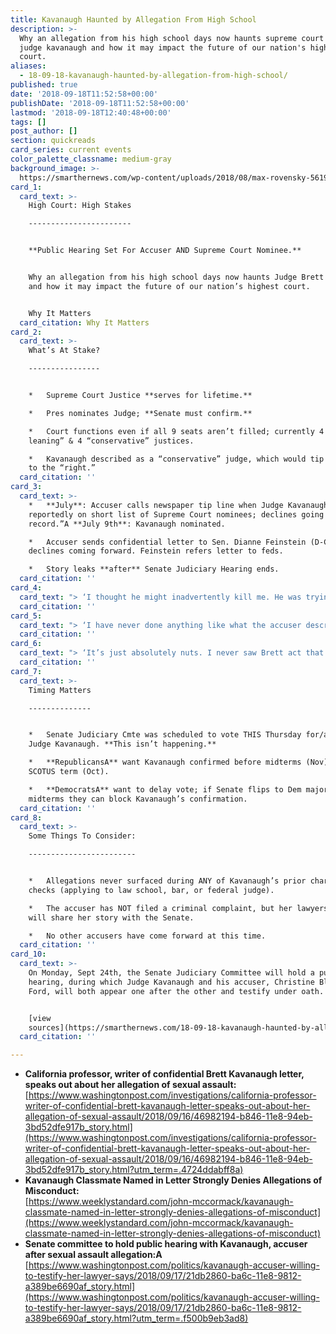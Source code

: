 ```yaml
---
title: Kavanaugh Haunted by Allegation From High School
description: >-
  Why an allegation from his high school days now haunts supreme court nominee
  judge kavanaugh and how it may impact the future of our nation's highest
  court.
aliases:
  - 18-09-18-kavanaugh-haunted-by-allegation-from-high-school/
published: true
date: '2018-09-18T11:52:58+00:00'
publishDate: '2018-09-18T11:52:58+00:00'
lastmod: '2018-09-18T12:40:48+00:00'
tags: []
post_author: []
section: quickreads
card_series: current events
color_palette_classname: medium-gray
background_image: >-
  https://smarthernews.com/wp-content/uploads/2018/08/max-rovensky-561998-unsplash-scaled.jpg
card_1:
  card_text: >-
    High Court: High Stakes

    -----------------------


    **Public Hearing Set For Accuser AND Supreme Court Nominee.**


    Why an allegation from his high school days now haunts Judge Brett Kavanaugh
    and how it may impact the future of our nation’s highest court.


    Why It Matters
  card_citation: Why It Matters
card_2:
  card_text: >-
    What’s At Stake?

    ----------------


    *   Supreme Court Justice **serves for lifetime.**

    *   Pres nominates Judge; **Senate must confirm.**

    *   Court functions even if all 9 seats aren’t filled; currently 4 “left
    leaning” & 4 “conservative” justices.

    *   Kavanaugh described as a “conservative” judge, which would tip the court
    to the “right.”
  card_citation: ''
card_3:
  card_text: >-
    *   **July**: Accuser calls newspaper tip line when Judge Kavanaugh
    reportedly on short list of Supreme Court nominees; declines going “on
    record.”A **July 9th**: Kavanaugh nominated.

    *   Accuser sends confidential letter to Sen. Dianne Feinstein (D-CA),
    declines coming forward. Feinstein refers letter to feds.

    *   Story leaks **after** Senate Judiciary Hearing ends.
  card_citation: ''
card_4:
  card_text: "> ‘I thought he might inadvertently kill me. He was trying to attack me and remove my clothing.’\n> \n> Professor Christine Blasey Ford describing what she says happened 30+ years ago at a high school party when Kavanaugh and his friend allegedly trapped her in a room. She doesn't remember exact date or place - says everyone was drinking. She claims Kavanaugh's friend Mark Judge jumped on top of them, causing them all to fall, and she freed herself."
  card_citation: ''
card_5:
  card_text: "> ‘I have never done anything like what the accuser describes a\x14 to her or to anyone. Because this never happened, I had no idea who was making this accusation until she identified herself…’\n> \n> Judge Brett Kavanaugh"
  card_citation: ''
card_6:
  card_text: "> ‘It’s just absolutely nuts. I never saw Brett act that way.”\n> \n> Mark Judge, friend of Brett Kavanaugh who the accuser says was in the room when the assault happened. Judge wrote a book about recovering from alcoholism. He has written for conservative news outlets; the accuser has donated to democratic campaigns."
  card_citation: ''
card_7:
  card_text: >-
    Timing Matters

    --------------


    *   Senate Judiciary Cmte was scheduled to vote THIS Thursday for/against
    Judge Kavanaugh. **This isn’t happening.**

    *   **RepublicansA** want Kavanaugh confirmed before midterms (Nov) & next
    SCOTUS term (Oct).

    *   **DemocratsA** want to delay vote; if Senate flips to Dem majority after
    midterms they can block Kavanaugh’s confirmation.
  card_citation: ''
card_8:
  card_text: >-
    Some Things To Consider:

    ------------------------


    *   Allegations never surfaced during ANY of Kavanaugh’s prior character
    checks (applying to law school, bar, or federal judge).

    *   The accuser has NOT filed a criminal complaint, but her lawyers says she
    will share her story with the Senate.

    *   No other accusers have come forward at this time.
  card_citation: ''
card_10:
  card_text: >-
    On Monday, Sept 24th, the Senate Judiciary Committee will hold a public
    hearing, during which Judge Kavanaugh and his accuser, Christine Blasey
    Ford, will both appear one after the other and testify under oath.


    [view
    sources](https://smarthernews.com/18-09-18-kavanaugh-haunted-by-allegation-from-high-school/)
  card_citation: ''

---
```

*   **California professor, writer of confidential Brett Kavanaugh letter, speaks out about her allegation of sexual assault:**  
    [https://www.washingtonpost.com/investigations/california-professor-writer-of-confidential-brett-kavanaugh-letter-speaks-out-about-her-allegation-of-sexual-assault/2018/09/16/46982194-b846-11e8-94eb-3bd52dfe917b_story.html](https://www.washingtonpost.com/investigations/california-professor-writer-of-confidential-brett-kavanaugh-letter-speaks-out-about-her-allegation-of-sexual-assault/2018/09/16/46982194-b846-11e8-94eb-3bd52dfe917b_story.html?utm_term=.4724ddabff8a)
*   **Kavanaugh Classmate Named in Letter Strongly Denies Allegations of Misconduct:**  
    [https://www.weeklystandard.com/john-mccormack/kavanaugh-classmate-named-in-letter-strongly-denies-allegations-of-misconduct](https://www.weeklystandard.com/john-mccormack/kavanaugh-classmate-named-in-letter-strongly-denies-allegations-of-misconduct)
*   **Senate committee to hold public hearing with Kavanaugh, accuser after sexual assault allegation:A**  
    [https://www.washingtonpost.com/politics/kavanaugh-accuser-willing-to-testify-her-lawyer-says/2018/09/17/21db2860-ba6c-11e8-9812-a389be6690af_story.html](https://www.washingtonpost.com/politics/kavanaugh-accuser-willing-to-testify-her-lawyer-says/2018/09/17/21db2860-ba6c-11e8-9812-a389be6690af_story.html?utm_term=.f500b9eb3ad8)